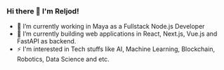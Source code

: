 ### Hi there 👋 I'm Reljod!

- 🔭 I’m currently working in Maya as a Fullstack Node.js Developer
- 🌱 I’m currently building web applications in React, Next.js, Vue.js and FastAPI as backend.
- ⚡ I'm interested in Tech stuffs like AI, Machine Learning, Blockchain, Robotics, Data Science and etc.

<!--
**Reljod/Reljod** is a ✨ _special_ ✨ repository because its `README.md` (this file) appears on your GitHub profile.

Here are some ideas to get you started:


-->

